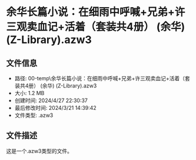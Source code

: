 ﻿# 余华长篇小说：在细雨中呼喊+兄弟+许三观卖血记+活着（套装共4册） (余华) (Z-Library).azw3

## 文件信息
- 路径: 00-temp\余华长篇小说：在细雨中呼喊+兄弟+许三观卖血记+活着（套装共4册） (余华) (Z-Library).azw3
- 大小: 1.2 MB
- 创建时间: 2024/4/27 22:30:37
- 最后修改时间: 2024/3/21 14:39:42
- 文件类型: .azw3

## 文件描述
这是一个.azw3类型的文件。

